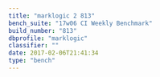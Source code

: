 ```yaml
---
title: "marklogic 2 813"
bench_suite: "17w06 CI Weekly Benchmark"
build_number: "813"
dbprofile: "marklogic"
classifier: ""
date: 2017-02-06T21:41:34
type: "bench"
---
```


